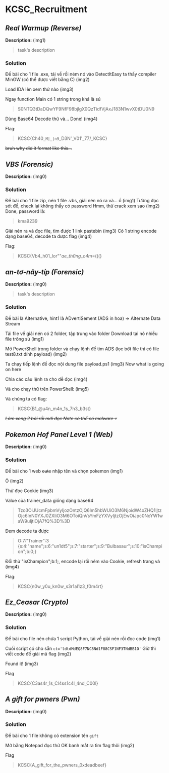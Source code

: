 # __**KCSC_Recruitment**__ 
## _Real Warmup (Reverse)_

**Description:** 
 (img1)
> task's description

### Solution
Đề bài cho 1 file .exe, tải về rồi ném nó vào DetectItEasy ta thấy compiler MinGW (có thể được viết bằng C)
(img2)

Load IDA lên xem thử nào
(img3)

Ngay function Main có 1 string trong khá là sú
> S0NTQ3tDaDQwYF9NfF98bjlgX0QzTidfVjAxJ183N1wvX0tDU0N9

Dùng Base64 Decode thử và...
Done!
(img4)

Flag:
 >KCSC{Ch40`_M|_|n9`_D3N'_V01'_77\/_KCSC}

~~bruh why did it format like this...~~

## _VBS (Forensic)_

**Description:** 
 (img0)

### Solution
Đề bài cho 1 file zip, nén 1 file .vbs, giải nén nó ra và... ồ
(img1)
Tưởng đọc sót đề, check lại không thấy có password
Hmm, thử crack xem sao
(img2)
Done, password là:
> kma9239

Giải nén ra và đọc file, tìm được 1 link pastebin
(img3)
Có 1 string encode dạng base64, decode ta được flag
(img4)

Flag:
> KCSC{Vb4_h01_lor""_ae_th0ng_c4m_=(((}

## _an-tơ-nây-típ (Forensic)_

**Description:** 
 (img0)
> task's description

### Solution
Đề bài là Alternative, hint1 là ADvertiSement (ADS in hoa)
=> Alternate Data Stream

Tải file về giải nén có 2 folder, tập trung vào folder Download tại nó nhiều file trông sú
(img1)

Mở PowerShell trong folder và chạy lệnh để tìm ADS (lọc bớt file thì có file test8.txt dính payload)
(img2)
 
 Ta chạy tiếp lệnh để đọc nội dung file payload.ps1
 (img3)
Now what is going on here

Chia các câu lệnh ra cho dễ đọc
(img4)

Và cho chạy thử trên PowerShell:
(img5)

Và chúng ta có flag:
> KCSC{B1_@u4n_m4n_1s_7h3_b3st}

~~*Làm xong 2 bài rồi mới đọc Note có thể có malware 💀*~~

## _Pokemon Hof Panel Level 1 (Web)_

**Description:** 
 (img0)

### Solution
Đề bài cho 1 web ~~cute~~ nhập tên và chọn pokemon
(img1)

Ô
(img2)

Thử đọc Cookie
(img3)

Value của trainer_data giống dạng base64
> Tzo3OiJUcmFpbmVyIjozOntzOjQ6Im5hbWUiO3M6NjoidW4xZHQ1IjtzOjc6InN0YXJ0ZXIiO3M6OToiQnVsYmFzYXVyIjtzOjEwOiJpc0NoYW1waW9uIjtiOjA7fQ%3D%3D

Đem decode ta được
> O:7:"Trainer":3 {s:4:"name";s:6:"un1dt5";s:7:"starter";s:9:"Bulbasaur";s:10:"isChampion";b:0;}

Đổi thử "isChampion";b:1;, encode lại rồi ném vào Cookie, refresh trang và
(img4)

Flag:
> KCSC{n0w_y0u_kn0w_s3r1al1z3_f0m4rt}

## _Ez_Ceasar (Crypto)_

**Description:** 
 (img0)

### Solution
Đề bài cho file nén chứa 1 script Python, tải về giải nén rồi đọc code
(img1)

Cuối script có cho sẵn `ct='ldtdMdEQ8F7NC8Nd1F88CSF1NF3TNdBB1O'`
Giờ thì viết code để giải mã flag
(img2)

Found it!
(img3)

Flag
> KCSC{C3as4r_1s_Cl4ss1c4l_4nd_C00l}

## _A gift for pwners (Pwn)_

**Description:** 
 (img0)

### Solution
Đề bài cho 1 file không có extension tên `gift`

Mở bằng Notepad đọc thử
OK banh mắt ra tìm flag thôi
(img2)

Flag
> KCSC{A_gift_for_the_pwners_0xdeadbeef}